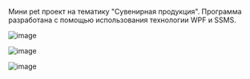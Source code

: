 Мини pet проект на тематику "Сувенирная продукция". Программа разработана с помощью использования технологии WPF и SSMS.

![image](https://github.com/user-attachments/assets/d300adca-0d5e-470a-a6c1-cb13e67f925b)

![image](https://github.com/user-attachments/assets/9b5729f2-d336-4235-9e78-cd6ac2c29fe5)

![image](https://github.com/user-attachments/assets/f236ca49-9760-43a5-a7a0-2932a1a79081)
